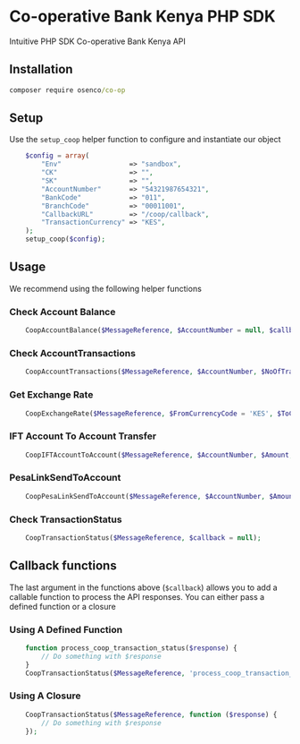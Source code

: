 # Co-operative Bank Kenya PHP SDK
Intuitive PHP SDK Co-operative Bank Kenya API

## Installation
```cmd
composer require osenco/co-op
```
## Setup
Use the `setup_coop` helper function to configure and instantiate our object

```php
    $config = array(
        "Env"                 => "sandbox",
        "CK"                  => "",
        "SK"                  => "",
        "AccountNumber"       => "54321987654321",
        "BankCode"            => "011",
        "BranchCode"          => "00011001",
        "CallbackURL"         => "/coop/callback",
        "TransactionCurrency" => "KES",
    );
    setup_coop($config);
```
## Usage
We recommend using the following helper functions

### Check Account Balance
```php
    CoopAccountBalance($MessageReference, $AccountNumber = null, $callback = null);
```

### Check AccountTransactions
```php
    CoopAccountTransactions($MessageReference, $AccountNumber, $NoOfTransactions = '1', $callback = null);
```

### Get Exchange Rate
```php
    CoopExchangeRate($MessageReference, $FromCurrencyCode = 'KES', $ToCurrencyCode = 'USD', $callback = null);
```

### IFT Account To Account Transfer
```php
    CoopIFTAccountToAccount($MessageReference, $AccountNumber, $Amount, $TransactionCurrency = 'KES', $Narration = 'Payment', $Destinations = array(), $callback = null);
```

### PesaLinkSendToAccount
```php
    CoopPesaLinkSendToAccount($MessageReference, $AccountNumber, $Amount, $TransactionCurrency = 'KES', $Narration = 'Payment', $Destinations = array(), $callback = null);
```

### Check TransactionStatus
```php
    CoopTransactionStatus($MessageReference, $callback = null);
```

## Callback functions
The last argument in the functions above (`$callback`) allows you to add a callable function to process the API responses. You can either pass a defined function or a closure

### Using A Defined Function
```php
    function process_coop_transaction_status($response) {
        // Do something with $response
    }
    CoopTransactionStatus($MessageReference, 'process_coop_transaction_status');
```

### Using A Closure
```php
    CoopTransactionStatus($MessageReference, function ($response) {
        // Do something with $response
    });
```
